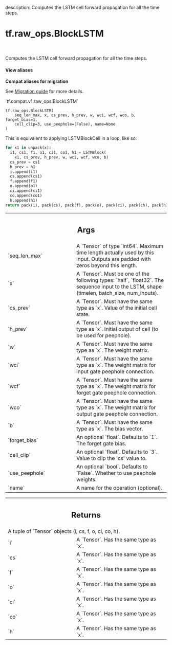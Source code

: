 description: Computes the LSTM cell forward propagation for all the time steps.

<div itemscope itemtype="http://developers.google.com/ReferenceObject">
<meta itemprop="name" content="tf.raw_ops.BlockLSTM" />
<meta itemprop="path" content="Stable" />
</div>

# tf.raw_ops.BlockLSTM

<!-- Insert buttons and diff -->

<table class="tfo-notebook-buttons tfo-api nocontent" align="left">

</table>



Computes the LSTM cell forward propagation for all the time steps.

<section class="expandable">
  <h4 class="showalways">View aliases</h4>
  <p>
<b>Compat aliases for migration</b>
<p>See
<a href="https://www.tensorflow.org/guide/migrate">Migration guide</a> for
more details.</p>
<p>`tf.compat.v1.raw_ops.BlockLSTM`</p>
</p>
</section>

<pre class="devsite-click-to-copy prettyprint lang-py tfo-signature-link">
<code>tf.raw_ops.BlockLSTM(
    seq_len_max, x, cs_prev, h_prev, w, wci, wcf, wco, b, forget_bias=1,
    cell_clip=3, use_peephole=(False), name=None
)
</code></pre>



<!-- Placeholder for "Used in" -->

This is equivalent to applying LSTMBlockCell in a loop, like so:

```python
for x1 in unpack(x):
  i1, cs1, f1, o1, ci1, co1, h1 = LSTMBlock(
    x1, cs_prev, h_prev, w, wci, wcf, wco, b)
  cs_prev = cs1
  h_prev = h1
  i.append(i1)
  cs.append(cs1)
  f.append(f1)
  o.append(o1)
  ci.append(ci1)
  co.append(co1)
  h.append(h1)
return pack(i), pack(cs), pack(f), pack(o), pack(ci), pack(ch), pack(h)
```

<!-- Tabular view -->
 <table class="responsive fixed orange">
<colgroup><col width="214px"><col></colgroup>
<tr><th colspan="2"><h2 class="add-link">Args</h2></th></tr>

<tr>
<td>
`seq_len_max`
</td>
<td>
A `Tensor` of type `int64`.
Maximum time length actually used by this input. Outputs are padded
with zeros beyond this length.
</td>
</tr><tr>
<td>
`x`
</td>
<td>
A `Tensor`. Must be one of the following types: `half`, `float32`.
The sequence input to the LSTM, shape (timelen, batch_size, num_inputs).
</td>
</tr><tr>
<td>
`cs_prev`
</td>
<td>
A `Tensor`. Must have the same type as `x`.
Value of the initial cell state.
</td>
</tr><tr>
<td>
`h_prev`
</td>
<td>
A `Tensor`. Must have the same type as `x`.
Initial output of cell (to be used for peephole).
</td>
</tr><tr>
<td>
`w`
</td>
<td>
A `Tensor`. Must have the same type as `x`. The weight matrix.
</td>
</tr><tr>
<td>
`wci`
</td>
<td>
A `Tensor`. Must have the same type as `x`.
The weight matrix for input gate peephole connection.
</td>
</tr><tr>
<td>
`wcf`
</td>
<td>
A `Tensor`. Must have the same type as `x`.
The weight matrix for forget gate peephole connection.
</td>
</tr><tr>
<td>
`wco`
</td>
<td>
A `Tensor`. Must have the same type as `x`.
The weight matrix for output gate peephole connection.
</td>
</tr><tr>
<td>
`b`
</td>
<td>
A `Tensor`. Must have the same type as `x`. The bias vector.
</td>
</tr><tr>
<td>
`forget_bias`
</td>
<td>
An optional `float`. Defaults to `1`. The forget gate bias.
</td>
</tr><tr>
<td>
`cell_clip`
</td>
<td>
An optional `float`. Defaults to `3`.
Value to clip the 'cs' value to.
</td>
</tr><tr>
<td>
`use_peephole`
</td>
<td>
An optional `bool`. Defaults to `False`.
Whether to use peephole weights.
</td>
</tr><tr>
<td>
`name`
</td>
<td>
A name for the operation (optional).
</td>
</tr>
</table>



<!-- Tabular view -->
 <table class="responsive fixed orange">
<colgroup><col width="214px"><col></colgroup>
<tr><th colspan="2"><h2 class="add-link">Returns</h2></th></tr>
<tr class="alt">
<td colspan="2">
A tuple of `Tensor` objects (i, cs, f, o, ci, co, h).
</td>
</tr>
<tr>
<td>
`i`
</td>
<td>
A `Tensor`. Has the same type as `x`.
</td>
</tr><tr>
<td>
`cs`
</td>
<td>
A `Tensor`. Has the same type as `x`.
</td>
</tr><tr>
<td>
`f`
</td>
<td>
A `Tensor`. Has the same type as `x`.
</td>
</tr><tr>
<td>
`o`
</td>
<td>
A `Tensor`. Has the same type as `x`.
</td>
</tr><tr>
<td>
`ci`
</td>
<td>
A `Tensor`. Has the same type as `x`.
</td>
</tr><tr>
<td>
`co`
</td>
<td>
A `Tensor`. Has the same type as `x`.
</td>
</tr><tr>
<td>
`h`
</td>
<td>
A `Tensor`. Has the same type as `x`.
</td>
</tr>
</table>

